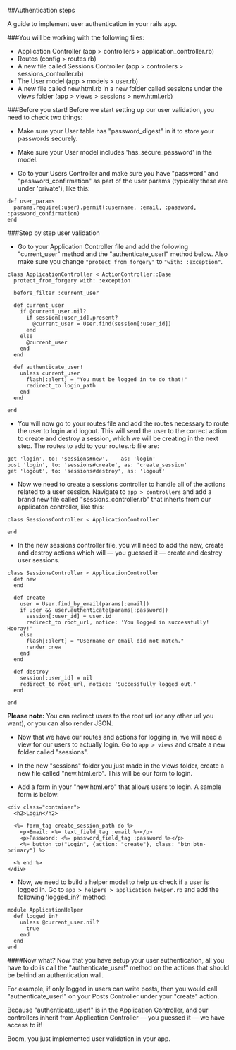 ##Authentication steps

A guide to implement user authentication in your rails app.

###You will be working with the following files:

* Application Controller (app > controllers > application_controller.rb)
* Routes (config > routes.rb)
* A new file called Sessions Controller (app > controllers > sessions_controller.rb)
* The User model (app > models > user.rb)
* A new file called new.html.rb in a new folder called sessions under the views folder (app > views > sessions > new.html.erb)

###Before you start!
Before we start setting up our user validation, you need to check two things:

* Make sure your User table has "password_digest" in it to store your passwords securely.

* Make sure your User model includes 'has_secure_password' in the model.

* Go to your Users Controller and make sure you have "password" and "password_confirmation" as part of the user params (typically these are under 'private'), like this:
```
def user_params
  params.require(:user).permit(:username, :email, :password, :password_confirmation)
end
```

###Step by step user validation

* Go to your Application Controller file and add the following "current_user" method and the "authenticate_user!" method below. Also make sure you change `"protect_from_forgery"` to `"with: :exception"`.

```
class ApplicationController < ActionController::Base
  protect_from_forgery with: :exception

  before_filter :current_user

  def current_user
    if @current_user.nil?
      if session[:user_id].present?
        @current_user = User.find(session[:user_id])
      end
    else
      @current_user
    end
  end

  def authenticate_user!
    unless current_user
      flash[:alert] = "You must be logged in to do that!"
      redirect_to login_path
    end
  end

end
```

* You will now go to your routes file and add the routes necessary to route the user to login and logout. This will send the user to the correct action to create and destroy a session, which we will be creating in the next step. The routes to add to your routes.rb file are:

```
get 'login', to: 'sessions#new',    as: 'login'
post 'login', to: 'sessions#create', as: 'create_session'
get 'logout', to: 'sessions#destroy', as: 'logout'
```

* Now we need to create a sessions controller to handle all of the actions related to a user session. Navigate to `app > controllers` and add a brand new file called "sessions_controller.rb" that inherts from our applicaton controller, like this:

```
class SessionsController < ApplicationController

end
```

* In the new sessions controller file, you will need to add the new, create and destroy actions which will — you guessed it — create and destroy user sessions.

```
class SessionsController < ApplicationController
  def new
  end

  def create
    user = User.find_by_email(params[:email])
    if user && user.authenticate(params[:password])
      session[:user_id] = user.id
      redirect_to root_url, notice: 'You logged in successfully! Hooray!'
    else
      flash[:alert] = "Username or email did not match."
      render :new
    end
  end

  def destroy
    session[:user_id] = nil
    redirect_to root_url, notice: 'Successfully logged out.'
  end

end
```

**Please note:** You can redirect users to the root url (or any other url you want), or you can also render JSON.

* Now that we have our routes and actions for logging in, we will need a view for our users to actually login. Go to `app > views` and create a new folder called "sessions".

* In the new "sessions" folder you just made in the views folder, create a new file called "new.html.erb". This will be our form to login.

* Add a form in your "new.html.erb" that allows users to login. A sample form is below:

```
<div class="container">
  <h2>Login</h2>

  <%= form_tag create_session_path do %>
    <p>Email: <%= text_field_tag :email %></p>
    <p>Password: <%= password_field_tag :password %></p>
    <%= button_to("Login", {action: "create"}, class: "btn btn-primary") %>

  <% end %>
</div>
```
* Now, we need to build a helper model to help us check if a user is logged in. Go to `app > helpers > application_helper.rb` and add the following 'logged_in?' method:

```
module ApplicationHelper
  def logged_in?
    unless @current_user.nil?
      true
    end
  end
end
```

####Now what?
Now that you have setup your user authentication, all you have to do is call the "authenticate_user!" method on the actions that should be behind an authentication wall.

For example, if only logged in users can write posts, then you would call "authenticate_user!" on your Posts Controller under your "create" action.

Because "authenticate_user!" is in the Application Controller, and our controllers inherit from Application Controller — you guessed it — we have access to it!

Boom, you just implemented user validation in your app.

